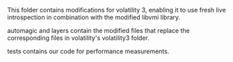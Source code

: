 This folder contains modifications for volatility 3, enabling it to use fresh live introspection in combination with the modified libvmi library.

automagic and layers contain the modified files that replace the corresponding files in volatility's volatility3 folder.

tests contains our code for performance measurements.
